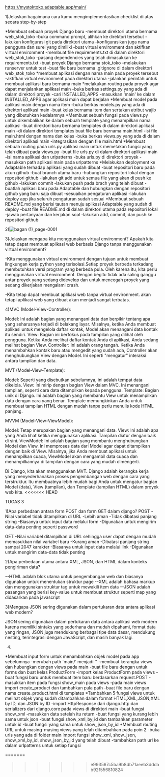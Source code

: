 https://mystoktoko.adaptable.app/main/


1)Jelaskan bagaimana cara kamu mengimplementasikan checklist di atas secara step-by-step 

   *Membuat sebuah proyek Django baru
	-membuat direktori utama bernama web_stok_toko
	-buka command prompt, alihkan ke direktori tersebut
	-lakukan konfigurasi git pada direktori utama
	-konfigurasikan juga nama pengguna dan surel yang dimiliki
	-buat virtual environment dan aktifkan virtual environment
	-membuat file requirements.txt di dalam direktori web_stok_toko
	-pasang dependencies yang telah dimasukkan ke requirements.txt
	-buat proyek Django bernama stok_toko
	-melakukan runserver untuk test
	-buat file baru bernama .gitignore di dalam direktori web_stok_toko
   *membuat aplikasi dengan nama main pada proyek tersebut
	-aktifkan virtual environment pada direktori utama
	-jalankan perintah untuk membuat aplikasi baru bernama main
   *melakukan routing pada proyek agar dapat menjalankan aplikasi main
	-buka berkas settings.py yang ada di dalam direktori proyek
	-cari INSTALLED_APPS
	-masukkan 'main' ke dalam INSTALLED_APPS agar aplikasi main dapat berjalan
   *Membuat model pada aplikasi main dengan nama item 
	-buka berkas models.py yang ada di direktori aplikasi main
	-buat kelas bernama item dan sertakan atribut wajib yang dibutuhkan kedalamnya
   *Membuat sebuah fungsi pada views.py untuk dikembalikan ke dalam sebuah template yang menampilkan nama aplikasi 
	-buat direktori baru bernama templates di dalam direktori aplikasi main
	-di dalam direktori templates buat file baru bernama main.html
	-isi file main.html dengan nama dan kelas
	-buka berkas views.py yang ada di dalam direktori aplikasi main
	-integrasikan dengan file main.html
   *Membuat sebuah routing pada urls.py aplikasi main untuk memetakan fungsi yang telah dibuat pada views.py
	-buat file urls.py di dalam direktori aplikasi main
	-isi nama aplikasi dan urlpatterns
	-buka urls.py di direktori proyek
	-masukkan path aplikasi main pada urlpatterns
   *Melakukan deployment ke Adaptable terhadap aplikasi yang sudah dibuat 
	-buat repositori baru pada akun github
	-buat branch utama baru
	-hubungkan repositori lokal dengan repositori github
	-lakukan git add untuk semua file yang akan di push ke github
	-lakukan commit
	-lakukan push pada brach yang telah dibuat
	-buatlah aplikasi baru pada Adaptable dan hubungkan dengan repositori github yang baru saja dibuat
	-sesuaikan pengaturan aplikasi
	-lakukan deploy app jika seluruh pengaturan sudah sesuai
   *Membuat sebuah README.md yang berisi tautan menuju aplikasi Adaptable yang sudah di deploy
	-buat file README.md di dalam direktori utama pada repositori lokal
	-jawab pertanyaan dan kerjakan soal
	-lakukan add, commit, dan push ke repositori github


2)![bagan (1)_page-0001](https://github.com/Zakibaihaqi/Stok_Toko/assets/112550171/221d42cc-1e73-4eb5-ba00-c9cc02ed5b54)



3)Jelaskan mengapa kita menggunakan virtual environment? Apakah kita tetap dapat membuat aplikasi web berbasis Django tanpa menggunakan virtual environment?

-Kita menggunakan virtual environment dengan tujuan untuk membuat lingkungan kerja python yang terisolasi.Setiap proyek berbeda terkadang membutuhkan versi program yang berbeda pula. Oleh karena itu, kita perlu menggunakan virtual environment. Dengan begitu tidak ada saling ganggu antar proyek yang sedang didevelop dan untuk mencegah proyek yang sedang dikerjakan mengalami crash.

-Kita tetap dapat membuat aplikasi web tanpa virtual environment. akan tetapi aplikasi web yang dibuat akan menjadi sangat terbatas.


4)MVC (Model-View-Controller):

Model: Ini adalah bagian yang menangani data dan berpikir tentang apa yang seharusnya terjadi di belakang layar. Misalnya, ketika Anda membuat aplikasi untuk mengelola daftar kontak, Model akan menangani data kontak itu sendiri.
View: Bagian ini berfokus pada tampilan yang dilihat oleh pengguna. Ketika Anda melihat daftar kontak Anda di aplikasi, Anda sedang melihat bagian View.
Controller: Ini adalah orang tengah. Ketika Anda menambahkan kontak baru atau mengedit yang sudah ada, Controller akan menghubungkan View dengan Model. Ini seperti "mengatur" interaksi antara tampilan dan data.


MVT (Model-View-Template):

Model: Seperti yang disebutkan sebelumnya, ini adalah tempat data dikelola.
View: Ini mirip dengan bagian View dalam MVC. Ini menangani tampilan, seperti cara data ditampilkan kepada pengguna.
Template: Bagian unik di Django. Ini adalah bagian yang membantu View untuk menampilkan data dengan cara yang benar. Template memungkinkan Anda untuk membuat tampilan HTML dengan mudah tanpa perlu menulis kode HTML panjang.


MVVM (Model-View-ViewModel):

Model: Tetap merupakan bagian yang menangani data.
View: Ini adalah apa yang Anda lihat ketika menggunakan aplikasi. Tampilan diatur dengan baik di sini.
ViewModel: Ini adalah bagian yang membantu menghubungkan Model dan View. Ini memproses data dari Model agar dapat ditampilkan dengan baik di View. Misalnya, jika Anda membuat aplikasi untuk menampilkan cuaca, ViewModel akan mengambil data cuaca dan menampilkannya di tampilan dengan cara yang mudah dimengerti.


Di Django, kita akan menggunakan MVT. Django adalah kerangka kerja yang menyederhanakan proses pengembangan web dengan cara yang terstruktur. Itu membuatnya lebih mudah bagi Anda untuk mengatur bagian Model (data), View (tampilan), dan Template (tampilan HTML) dalam proyek web kita.
<<<<<<< HEAD



TUGAS 3

1)Apa perbedaan antara form POST dan form GET dalam django?
POST
  -Nilai variabel tidak ditampilkan di URL
  -Lebih aman
  -Tidak dibatasi panjang string
  -Biasanya untuk input data melalui form
  -Digunakan untuk mengirim data-data penting seperti password

GET
  -Nilai variabel ditampilkan di URL sehingga user dapat dengan mudah memasukkan nilai variabel baru
  -Kurang aman
  -Dibatasi panjang string sampai 2047 karakter
  -Biasanya untuk input data melalui link
  -Digunakan untuk mengirim data-data tidak penting

2)Apa perbedaan utama antara XML, JSON, dan HTML dalam konteks pengiriman data?

--HTML adalah blok utama untuk pengembangan web dan biasanya digunakan untuk menentukan struktur page
--XML adalah bahasa markup dan menggunakan struktur tag untuk mewakili item data
--JSON adalah pasangan yang berisi key-value untuk membuat struktur seperti map yang didasarkan pada javascript


3)Mengapa JSON sering digunakan dalam pertukaran data antara aplikasi web modern?

JSON sering digunakan dalam pertukaran data antara aplikasi web modern karena memiliki sintaks yang sederhana dan mudah dipahami, format data yang ringan, JSON juga mendukung berbagai tipe data dasar, mendukung nesting, terintegrasi dengan JavaScript, dan masih banyak lagi.

4)

   *Membuat input form untuk menambahkan objek model pada app sebelumnya
	-merubah path 'main/' menjadi ''
	-membuat kerangka views dan hubungkan dengan views pada main
	-buat file baru dengan untuk forms dan buat kelas ProductForm
	-import kelas ProductForm pada views
	-buat fungsi baru untuk membuat item baru berdasarkan request.POST
	-masukkan item pada fungsi show_main pada views
	-pada main views import create_product dan tambahkan pula path
	-buat file baru dengan nama create_product.html di templates
   *Tambahkan 5 fungsi views untuk melihat objek yang sudah ditambahkan dalam format HTML,XML,JSON,XML by ID, dan JSON by ID
	-import HttpResponse dari django.http dan serializers dari django.core pada views di direktori main
	-buat fungsi show_xml
	-masukkan data setelah itu return
	-buat fungsi yang kurang lebih sama untuk json
	-buat fungsi show_xml_by_id dan tambahkan parameter untuk id
	-buat fungsi yang sama untuk show_json_by_id
   *Membuat routing URL untuk masing-masing views yang telah ditambahkan pada poin 2
	-buka urls yang ada di folder main import fungsi show_xml, show_json, show_xml_by_id, show_json_by_id yang telah dibuat
	-tambahkan path url ke dalam urlpatterns untuk setiap fungsi

=======
>>>>>>> e993597c5ba9b8db71aeeb3dddab92f556810824

